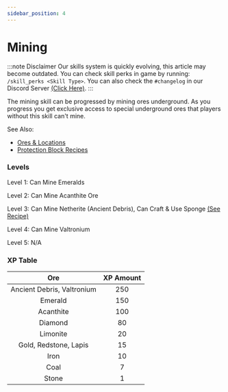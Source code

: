 ```yaml
---
sidebar_position: 4
---
```


# Mining

:::note Disclaimer
Our skills system is quickly evolving, this article may become outdated. You can check skill perks in game by running: \
`/skill_perks <Skill Type>`. You can also check the `#changelog` in our Discord Server [(Click Here)](https://discord.gg/zcWwHgQyjN).
:::

The mining skill can be progressed by mining ores underground. As you progress you get exclusive access to special underground ores that players without this skill can't mine.

See Also:

- [Ores & Locations](/docs/ore-spawns.md)
- [Protection Block Recipes](/docs/recipes/protection-blocks.md)

### Levels

Level 1: Can Mine Emeralds

Level 2: Can Mine Acanthite Ore

Level 3: Can Mine Netherite (Ancient Debris), Can Craft & Use Sponge [(See Recipe)](/docs/recipes/sponge.md)

Level 4: Can Mine Valtronium

Level 5: N/A

### XP Table

|          **Ore**           | **XP Amount** |
| :------------------------: | :-----------: |
| Ancient Debris, Valtronium |      250      |
|          Emerald           |      150      |
|         Acanthite          |      100      |
|          Diamond           |      80       |
|          Limonite          |      20       |
|   Gold, Redstone, Lapis    |      15       |
|            Iron            |      10       |
|            Coal            |       7       |
|           Stone            |       1       |
